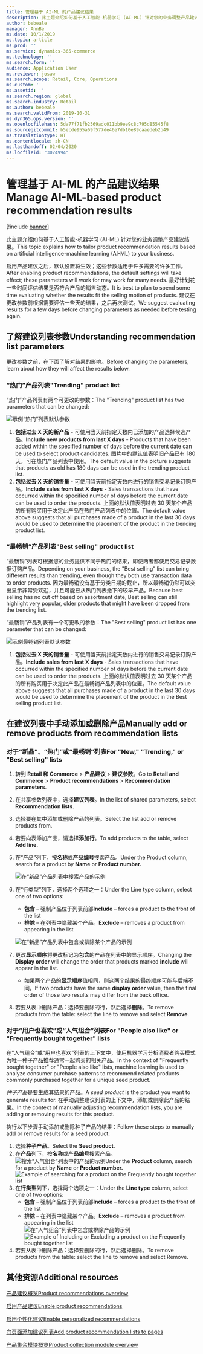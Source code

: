 ```yaml
---
title: 管理基于 AI-ML 的产品建议结果
description: 此主题介绍如何基于人工智能-机器学习 (AI-ML) 针对您的业务调整产品建议结果。
author: bebeale
manager: AnnBe
ms.date: 10/1/2019
ms.topic: article
ms.prod: ''
ms.service: dynamics-365-commerce
ms.technology: ''
ms.search.form: ''
audience: Application User
ms.reviewer: josaw
ms.search.scope: Retail, Core, Operations
ms.custom: ''
ms.assetid: ''
ms.search.region: global
ms.search.industry: Retail
ms.author: bebeale
ms.search.validFrom: 2019-10-31
ms.dyn365.ops.version: ''
ms.openlocfilehash: 5da77f71fb2569adc011bb9ee9c8c795d85545f8
ms.sourcegitcommit: b5ecde955a69f577de46e7db10e89caaedeb2b49
ms.translationtype: HT
ms.contentlocale: zh-CN
ms.lasthandoff: 02/04/2020
ms.locfileid: "3024994"
---
```

# <a name="manage-ai-ml-based-product-recommendation-results"></a><span data-ttu-id="f7e05-103">管理基于 AI-ML 的产品建议结果</span><span class="sxs-lookup"><span data-stu-id="f7e05-103">Manage AI-ML-based product recommendation results</span></span>


[!include [banner](includes/banner.md)]

<span data-ttu-id="f7e05-104">此主题介绍如何基于人工智能-机器学习 (AI-ML) 针对您的业务调整产品建议结果。</span><span class="sxs-lookup"><span data-stu-id="f7e05-104">This topic explains how to tailor product recommendation results based on artificial intelligence-machine learning (AI-ML) to your business.</span></span> 

<span data-ttu-id="f7e05-105">启用产品建议之后，默认设置将生效；这些参数适用于许多需要的许多工作。</span><span class="sxs-lookup"><span data-stu-id="f7e05-105">After enabling product recommendations, the default settings will take effect; these parameters will work for may work for many needs.</span></span> <span data-ttu-id="f7e05-106">最好计划花一些时间评估结果是否符合产品的销售动态。</span><span class="sxs-lookup"><span data-stu-id="f7e05-106">It is best to plan to spend some time evaluating whether the results fit the selling motion of products.</span></span> <span data-ttu-id="f7e05-107">建议在更改参数前根据需要评估一些天的结果，之后再次测试。</span><span class="sxs-lookup"><span data-stu-id="f7e05-107">We suggest evaluating results for a few days before changing parameters as needed before testing again.</span></span> 

## <a name="understanding-recommendation-list-parameters"></a><span data-ttu-id="f7e05-108">了解建议列表参数</span><span class="sxs-lookup"><span data-stu-id="f7e05-108">Understanding recommendation list parameters</span></span>

<span data-ttu-id="f7e05-109">更改参数之前，在下面了解对结果的影响。</span><span class="sxs-lookup"><span data-stu-id="f7e05-109">Before changing the parameters, learn about how they will affect the results below.</span></span>

### <a name="trending-product-list"></a><span data-ttu-id="f7e05-110">“热门”产品列表</span><span class="sxs-lookup"><span data-stu-id="f7e05-110">"Trending" product list</span></span>

<span data-ttu-id="f7e05-111">“热门”产品列表有两个可更改的参数：</span><span class="sxs-lookup"><span data-stu-id="f7e05-111">The "Trending" product list has two parameters that can be changed:</span></span>

![示例“热门”列表默认参数](./media/exampletrendingparameters.png)

1. <span data-ttu-id="f7e05-113">**包括过去 X 天的新产品** - 可使用当天前指定天数内已添加的产品选择候选产品。</span><span class="sxs-lookup"><span data-stu-id="f7e05-113">**Include new products from last X days** - Products that have been added within the specified number of days before the current date can be used to select product candidates.</span></span> <span data-ttu-id="f7e05-114">图片中的默认值表明旧产品已有 180 天，可在热门产品列表中使用。</span><span class="sxs-lookup"><span data-stu-id="f7e05-114">The default value in the picture suggests that products as old has 180 days can be used in the trending product list.</span></span>
1. <span data-ttu-id="f7e05-115">**包括过去 X 天的销售量** - 可使用当天前指定天数内进行的销售交易记录订购产品。</span><span class="sxs-lookup"><span data-stu-id="f7e05-115">**Include sales from last X days** - Sales transactions that have occurred within the specified number of days before the current date can be used to order the products.</span></span> <span data-ttu-id="f7e05-116">上面的默认值表明过去 30 天某个产品的所有购买用于决定此产品在热门产品列表中的位置。</span><span class="sxs-lookup"><span data-stu-id="f7e05-116">The default value above suggests that all purchases made of a product in the last 30 days would be used to determine the placement of the product in the trending product list.</span></span> 

### <a name="best-selling-product-list"></a><span data-ttu-id="f7e05-117">“最畅销”产品列表</span><span class="sxs-lookup"><span data-stu-id="f7e05-117">"Best selling" product list</span></span>

<span data-ttu-id="f7e05-118">“最畅销”列表可根据您的业务提供不同于热门的结果，即使两者都使用交易记录数据订购产品。</span><span class="sxs-lookup"><span data-stu-id="f7e05-118">Depending on your business, the "Best selling" list can bring different results than trending, even though they both use transaction data to order products.</span></span> <span data-ttu-id="f7e05-119">因为最畅销没有基于分类日期的截止，所以最畅销仍然可以突出显示非常受欢迎，并且可能已从热门列表撤下的较早产品。</span><span class="sxs-lookup"><span data-stu-id="f7e05-119">Because best selling has no cut off based on assortment date, Best selling can still highlight very popular, older products that might have been dropped from the trending list.</span></span> 

<span data-ttu-id="f7e05-120">“最畅销”产品列表有一个可更改的参数：</span><span class="sxs-lookup"><span data-stu-id="f7e05-120">The "Best selling" product list has one parameter that can be changed:</span></span>

![示例最畅销列表默认参数](./media/examplebestsellingparameters.PNG)

1. <span data-ttu-id="f7e05-122">**包括过去 X 天的销售量** - 可使用当天前指定天数内进行的销售交易记录订购产品。</span><span class="sxs-lookup"><span data-stu-id="f7e05-122">**Include sales from last X days** - Sales transactions that have occurred within the specified number of days before the current date can be used to order the products.</span></span> <span data-ttu-id="f7e05-123">上面的默认值表明过去 30 天某个产品的所有购买用于决定此产品在最畅销产品列表中的位置。</span><span class="sxs-lookup"><span data-stu-id="f7e05-123">The default value above suggests that all purchases made of a product in the last 30 days would be used to determine the placement of the product in the Best selling product list.</span></span> 

## <a name="manually-add-or-remove-products-from-recommendation-lists"></a><span data-ttu-id="f7e05-124">在建议列表中手动添加或删除产品</span><span class="sxs-lookup"><span data-stu-id="f7e05-124">Manually add or remove products from recommendation lists</span></span>

### <a name="for-new-trending-or-best-selling-lists"></a><span data-ttu-id="f7e05-125">对于“新品”、“热门”或“最畅销”列表</span><span class="sxs-lookup"><span data-stu-id="f7e05-125">For "New," "Trending," or "Best selling" lists</span></span>

1.  <span data-ttu-id="f7e05-126">转到 **Retail 和 Commerce** > **产品建议** > **建议参数**。</span><span class="sxs-lookup"><span data-stu-id="f7e05-126">Go to **Retail and Commerce** > **Product recommendations** > **Recommendation parameters**.</span></span>
1.  <span data-ttu-id="f7e05-127">在共享参数列表中，选择**建议列表**。</span><span class="sxs-lookup"><span data-stu-id="f7e05-127">In the list of shared parameters, select **Recommendation lists**.</span></span>
1.  <span data-ttu-id="f7e05-128">选择要在其中添加或删除产品的列表。</span><span class="sxs-lookup"><span data-stu-id="f7e05-128">Select the list add or remove products from.</span></span>
1.  <span data-ttu-id="f7e05-129">若要向表添加产品，请选择**添加行**。</span><span class="sxs-lookup"><span data-stu-id="f7e05-129">To add products to the table, select **Add line.**</span></span> 
1.  <span data-ttu-id="f7e05-130">在“产品”列下，按**名称**或**产品编号**搜索产品。</span><span class="sxs-lookup"><span data-stu-id="f7e05-130">Under the Product column, search for a product by **Name** or **Product number.**</span></span>

    ![在“新品”产品列表中搜索产品的示例](./media/examplenewlistconfiguration1.png)

1.  <span data-ttu-id="f7e05-132">在“行类型”列下，选择两个选项之一：</span><span class="sxs-lookup"><span data-stu-id="f7e05-132">Under the Line type column, select one of two options:</span></span>
    -   <span data-ttu-id="f7e05-133">**包含** – 强制产品位于列表前部</span><span class="sxs-lookup"><span data-stu-id="f7e05-133">**Include** – forces a product to the front of the list</span></span>
    -   <span data-ttu-id="f7e05-134">**排除** – 在列表中隐藏某个产品。</span><span class="sxs-lookup"><span data-stu-id="f7e05-134">**Exclude** – removes a product from appearing in the list</span></span>
    
    ![在“新品”产品列表中包含或排除某个产品的示例](./media/examplenewlistconfiguration2.png)

1.  <span data-ttu-id="f7e05-136">更改**显示顺序**将更改标记为**包含**的产品在列表中的显示顺序。</span><span class="sxs-lookup"><span data-stu-id="f7e05-136">Changing the **Display order** will change the order that products marked **include** will appear in the list.</span></span>
    - <span data-ttu-id="f7e05-137">如果两个产品的**显示顺序**值相同，则这两个结果的最终顺序可能与后端不同。</span><span class="sxs-lookup"><span data-stu-id="f7e05-137">If two products have the same **display order** value, then the final order of those two results may differ from the back office.</span></span>
1.  <span data-ttu-id="f7e05-138">若要从表中删除产品：选择要删除的行，然后选择**删除**。</span><span class="sxs-lookup"><span data-stu-id="f7e05-138">To remove products from the table: select the line to remove and select **Remove**.</span></span>


### <a name="for-people-also-like-or-frequently-bought-together-lists"></a><span data-ttu-id="f7e05-139">对于“用户也喜欢”或“人气组合”列表</span><span class="sxs-lookup"><span data-stu-id="f7e05-139">For "People also like" or "Frequently bought together" lists</span></span>

<span data-ttu-id="f7e05-140">在“人气组合”或“用户也喜欢”列表的上下文中，使用机器学习分析消费者购买模式为唯一种子产品推荐通常一起购买的相关产品。</span><span class="sxs-lookup"><span data-stu-id="f7e05-140">In the context of "Frequently bought together" or "People also like" lists, machine learning is used to analyze consumer purchase patterns to recommend related products commonly purchased together for a unique seed product.</span></span> 
 
<span data-ttu-id="f7e05-141">*种子产品*是要生成其结果的产品。</span><span class="sxs-lookup"><span data-stu-id="f7e05-141">A *seed product* is the product you want to generate results for.</span></span> <span data-ttu-id="f7e05-142">在手动调整建议列表的上下文中，添加或删除此产品的结果。</span><span class="sxs-lookup"><span data-stu-id="f7e05-142">In the context of manually adjusting recommendation lists, you are adding or removing results for this product.</span></span> 

<span data-ttu-id="f7e05-143">执行以下步骤手动添加或删除种子产品的结果：</span><span class="sxs-lookup"><span data-stu-id="f7e05-143">Follow these steps to manually add or remove results for a seed product:</span></span>
1.  <span data-ttu-id="f7e05-144">选择**种子产品**。</span><span class="sxs-lookup"><span data-stu-id="f7e05-144">Select the **Seed product**.</span></span> 
1.  <span data-ttu-id="f7e05-145">在**产品**列下，按**名称**或**产品编号**搜索产品。
![搜索“人气组合”列表中的产品的示例](./media/exampleFBTlistconfiguration1.png)</span><span class="sxs-lookup"><span data-stu-id="f7e05-145">Under the **Product** column, search for a product by **Name** or **Product number.**
![Example of searching for a product on the Frequently bought together list](./media/exampleFBTlistconfiguration1.png)</span></span>
1. <span data-ttu-id="f7e05-146">在**行类型**列下，选择两个选项之一：</span><span class="sxs-lookup"><span data-stu-id="f7e05-146">Under the **Line type** column, select one of two options:</span></span>
    - <span data-ttu-id="f7e05-147">**包含** – 强制产品位于列表前部</span><span class="sxs-lookup"><span data-stu-id="f7e05-147">**Include** – forces a product to the front of the list</span></span>
    - <span data-ttu-id="f7e05-148">**排除** – 在列表中隐藏某个产品。</span><span class="sxs-lookup"><span data-stu-id="f7e05-148">**Exclude** – removes a product from appearing in the list</span></span>     
<span data-ttu-id="f7e05-149">![在“人气组合”列表中包含或排除产品的示例](./media/exampleFBTlistconfiguration2.png)</span><span class="sxs-lookup"><span data-stu-id="f7e05-149">![Example of Including or Excluding a product on the Frequently bought together list](./media/exampleFBTlistconfiguration2.png)</span></span>
1.  <span data-ttu-id="f7e05-150">若要从表中删除产品：选择要删除的行，然后选择删除。</span><span class="sxs-lookup"><span data-stu-id="f7e05-150">To remove products from the table: select the line to remove and select Remove.</span></span>


## <a name="additional-resources"></a><span data-ttu-id="f7e05-151">其他资源</span><span class="sxs-lookup"><span data-stu-id="f7e05-151">Additional resources</span></span>

[<span data-ttu-id="f7e05-152">产品建议概览</span><span class="sxs-lookup"><span data-stu-id="f7e05-152">Product recommendations overview</span></span>](product-recommendations.md)

[<span data-ttu-id="f7e05-153">启用产品建议</span><span class="sxs-lookup"><span data-stu-id="f7e05-153">Enable product recommendations</span></span>](enable-product-recommendations.md)

[<span data-ttu-id="f7e05-154">启用个性化建议</span><span class="sxs-lookup"><span data-stu-id="f7e05-154">Enable personalized recommendations</span></span>](personalized-recommendations.md)

[<span data-ttu-id="f7e05-155">向页面添加建议列表</span><span class="sxs-lookup"><span data-stu-id="f7e05-155">Add product recommendation lists to pages</span></span>](add-reco-list-to-page.md)

[<span data-ttu-id="f7e05-156">产品集合模块概览</span><span class="sxs-lookup"><span data-stu-id="f7e05-156">Product collection module overview</span></span>](product-collection-module-overview.md)
